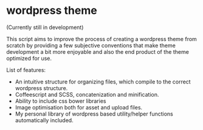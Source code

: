wordpress theme
==============

(Currently still in development)

This script aims to improve the process of creating a wordpress theme from scratch by providing a few subjective conventions that make theme development a bit more enjoyable and also the end product of the theme optimized for use.

List of features:

* An intuitive structure for organizing files, which compile to the correct wordpress structure.
* Coffeescript and SCSS, concatenization and minification.
* Ability to include css bower libraries
* Image optimisation both for asset and upload files.
* My personal library of wordpress based utility/helper functions automatically included.


